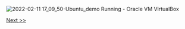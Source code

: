 ![2022-02-11 17_09_50-Ubuntu_demo  Running  - Oracle VM VirtualBox](https://user-images.githubusercontent.com/55657279/153584929-8285b126-42d8-4ac2-a6e0-bc923c46b8b0.png)

[Next >>](31.md)
